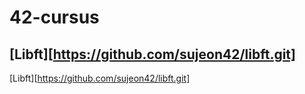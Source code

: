 # 42-cursus

## [Libft][https://github.com/sujeon42/libft.git]
[Libft][https://github.com/sujeon42/libft.git]
